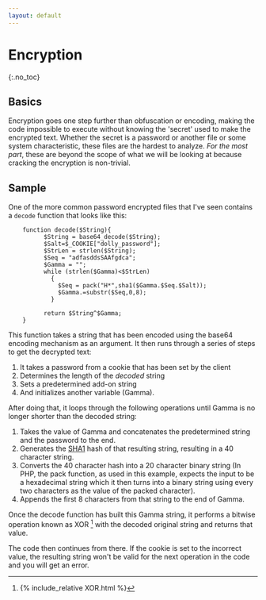 ```yaml
---
layout: default
---
```

# Encryption
{:.no_toc}

## Basics
Encryption goes one step further than obfuscation or encoding, making the code impossible to execute without knowing the 'secret' used to make the encrypted text. Whether the secret is a password or another file or some system characteristic, these files are the hardest to analyze. _For the most part_, these are beyond the scope of what we will be looking at because cracking the encryption is non-trivial.

## Sample
One of the more common password encrypted files that I've seen contains a `decode` function that looks like this:
~~~~~~
    function decode($String){
          $String = base64_decode($String);
          $Salt=$_COOKIE["dolly_password"];
          $StrLen = strlen($String);
          $Seq = "adfasddsSAAfgdca";
          $Gamma = "";
          while (strlen($Gamma)<$StrLen)
            {
              $Seq = pack("H*",sha1($Gamma.$Seq.$Salt));
              $Gamma.=substr($Seq,0,8);
            }

          return $String^$Gamma;
    }
~~~~~~

This function takes a string that has been encoded using the base64 encoding mechanism as an argument.
It then runs through a series of steps to get the decrypted text:
1. It takes a password from a cookie that has been set by the client
2. Determines the length of the _decoded_ string
3. Sets a predetermined add-on string
4. And initializes another variable (Gamma).

After doing that, it loops through the following operations until Gamma is no longer shorter than the decoded string:
1. Takes the value of Gamma and concatenates the predetermined string and the password to the end.
2. Generates the [SHA1](https://en.wikipedia.org/wiki/SHA-1) hash of that resulting string, resulting in a 40 character string.
3. Converts the 40 character hash into a 20 character binary string (In PHP, the pack function, as used in this example, expects the input to be a hexadecimal string which it then turns into a binary string using every two characters as the value of the packed character).
4. Appends the first 8 characters from that string to the end of Gamma.

Once the decode function has built this Gamma string, it performs a bitwise operation known as XOR [^1] with the decoded original string and returns that value.

The code then continues from there. If the cookie is set to the incorrect value, the resulting string won't be valid for the next operation in the code and you will get an error.

[^1]: {% include_relative XOR.html %}
